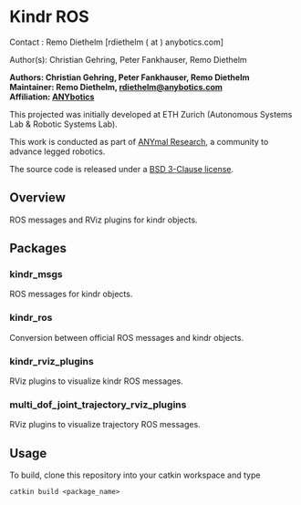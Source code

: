 # Kindr ROS

Contact  : Remo Diethelm [rdiethelm ( at ) anybotics.com]

Author(s): Christian Gehring, Peter Fankhauser, Remo Diethelm

**Authors: Christian Gehring, Peter Fankhauser, Remo Diethelm<br />
Maintainer: Remo Diethelm, rdiethelm@anybotics.com<br />
Affiliation: [ANYbotics](https://www.anybotics.com/)**

This projected was initially developed at ETH Zurich (Autonomous Systems Lab & Robotic Systems Lab).

This work is conducted as part of [ANYmal Research](https://www.anymal-research.org/), a community to advance legged robotics.

The source code is released under a [BSD 3-Clause license](LICENSE).

## Overview

ROS messages and RViz plugins for kindr objects.

## Packages

### kindr_msgs

ROS messages for kindr objects.

### kindr_ros

Conversion between official ROS messages and kindr objects.

### kindr_rviz_plugins

RViz plugins to visualize kindr ROS messages.

### multi_dof_joint_trajectory_rviz_plugins

RViz plugins to visualize trajectory ROS messages.

## Usage

To build, clone this repository into your catkin workspace and type

    catkin build <package_name>
